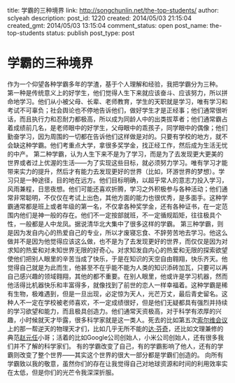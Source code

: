 title: 学霸的三种境界
link: http://songchunlin.net/the-top-students/
author: sclyeah
description: 
post_id: 1220
created: 2014/05/03 21:15:04
created_gmt: 2014/05/03 13:15:04
comment_status: open
post_name: the-top-students
status: publish
post_type: post

# 学霸的三种境界

作为一个仰望各种学霸多年的学渣，基于个人理解和经验，我把学霸分为三种。 第一种是传统意义上的好学生，他们觉得人生下来就应该奋斗、应该努力，所以拼命地学习。他们从小被父母、长辈、老师教育，学生的天职就是学习，唯有学习和考试不可辜负；社会舆论也不停地告诉他们，做好学生才是正经事；他们通常很听话，而且执行力和忍耐力都极高，所以成为同龄人中的出类拔萃者；他们通常霸占着成绩前几名，是老师眼中的好学生，父母眼中的乖孩子，同学眼中的偶像；他们勤奋学习，因为周围的一切都在告诉他们这样做是对的。只要有学校的地方，就不会缺这种学霸。他们考重点大学，拿很多奖学金，找正经工作，然后成为生活无忧的中产。 第二种学霸，认为人生下来不是为了学习，而是为了去发现更大更美的世界或者过上优渥的生活——为了实现这些目标，就必须努力学习。唯有学习才能带来实力的提升，然后才有能力去发现更好的世界（比如，环游世界的梦想）。学习只是一种途径，目的地在远方。他们目标明确，以超乎常人的意志力投入学习，风雨兼程，日思夜想。他们可能还喜欢折腾，学习之外积极参与各种活动；他们通常非常聪明，不仅仅在考试上出色，其他方面的能力也很优秀，是多面手。这种学霸通常都是班上或者年级的第一名，不仅拿各种奖学金，还有各种证书，在一定范围内他们是神一般的存在。他们不一定按部就班，不一定循规蹈矩，往往极具个性，一般都是人中龙凤。据说清华北大集中了很多这样的学霸。 第三种学霸，则是因为发自内心的热爱自己的专业，所以才废寝忘食、不辞劳苦地去学习。他这么做并不是因为他觉得应该这么做，也不是为了去发现更好的世界，而仅仅是因为对求知的热爱和对未知世界无限的好奇心。对求知发自内心的热爱和无限的探索欲望使他们把别人眼里的辛苦当成了快乐，于是在知识的天空自由翱翔，快乐齐天。他觉得自己就是为此而生，他甚至不在乎能不能为人类的知识添砖加瓦，只要可以再自己感兴趣的领域翱翔，其他的都不重要。在别人眼里，他或许是学习机器，然而他活得比机器快乐和丰富得多，就像找到了前世的恋人一样幸福着。这种学霸是稀有生物，极难遇到，但是一旦出现，必定惊为天人，光芒万丈，最后青史留名。这种人不一定在学校被老师喜欢，不一定成绩很好，但是他们无疑都具有强烈并持续的学习欲望和能力，而且极具创造力。他们通常天资极高，对于科学有浓厚的兴趣，小时候就天才毕露，很多科学家就是这一类人。死去的比如第五次[索尔维会议](http://zh.wikipedia.org/wiki/%E7%B4%A2%E5%B0%94%E7%BB%B4%E4%BC%9A%E8%AE%AE)上的那一帮逆天的物理天才们，比如几乎无所不能的[达·芬奇](http://zh.wikipedia.org/wiki/%E5%88%97%E5%A5%A5%E7%BA%B3%E5%A4%9A%C2%B7%E8%BE%BE%C2%B7%E8%8A%AC%E5%A5%87)，还比如文理兼修的典范[赵元任](http://zh.wikipedia.org/wiki/%E8%B5%B5%E5%85%83%E4%BB%BB)小哥；活着的比如Google公司创始人，小米公司创始人，还有很多我们并不了解的科学家们。 有的学霸改变了自己，有的学霸影响了他人，还有的学霸则改变了整个世界——其实这个世界的很大一部分都是学霸们创造的。 向所有学霸致以我的敬意，虽然你们的存在让我觉得自己对地球资源和时间的利用效率实在太低，但是你们的光芒令我深深折服。